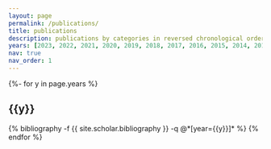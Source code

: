 ```yaml
---
layout: page
permalink: /publications/
title: publications
description: publications by categories in reversed chronological order. generated by jekyll-scholar.
years: [2023, 2022, 2021, 2020, 2019, 2018, 2017, 2016, 2015, 2014, 2013, 2012, 2011, 2010, 2009, 2008, 2007, 2006, 2005, 2004]
nav: true
nav_order: 1
---
```

<!-- _pages/publications.md -->
<div class="publications">

{%- for y in page.years %}
  <h2 class="year">{{y}}</h2>
  {% bibliography -f {{ site.scholar.bibliography }} -q @*[year={{y}}]* %}
{% endfor %}

</div>
